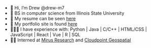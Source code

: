 
- 👋 Hi, I’m Drew @drew-m7
- 🌱 BS in computer science from Illinois State University
- 📜 My resume can be seen <a href="https://github.com/drew-m7/Drew_Martin_Resume/blob/main/Drew_Martin_Resume.pdf">here</a>
- 🥸 My portfolio site is found <a href="https://drew-m7.github.io/">here</a>
- 👨🏼‍💻 I have experience with: Python | Java | C/C++ | HTML/CSS | JavaScript | React | Vue | R | SQL
- 🥷🏻 Interned at <a href="https://mirus.io/">Mirus Research</a> and <a href="https://www.cloudpointgeo.com/">Cloudpoint Geospatial</a>

<!---
drew-m7/drew-m7 is a ✨ special ✨ repository because its `README.md` (this file) appears on your GitHub profile.
You can click the Preview link to take a look at your changes.
--->
